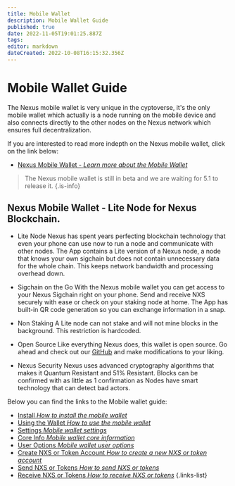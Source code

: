 ```yaml
---
title: Mobile Wallet
description: Mobile Wallet Guide
published: true
date: 2022-11-05T19:01:25.887Z
tags: 
editor: markdown
dateCreated: 2022-10-08T16:15:32.356Z
---
```


# Mobile Wallet Guide

The Nexus mobile wallet is very unique in the cyptoverse, it's the only mobile wallet which actually is a node running on the mobile device and also connects directly to the other nodes on the Nexus network which ensures full decentralization.

If you are interested to read more indepth on the Nexus mobile wallet, click on the link below:
- [Nexus Mobile Wallet - *Learn more about the Mobile Wallet*](/en/fundamentals/mobile-wallet)


> The Nexus mobile wallet is still in beta and we are waiting for 5.1 to release it.
{.is-info}

## Nexus Mobile Wallet - Lite Node for Nexus Blockchain.

- Lite Node
Nexus has spent years perfecting blockchain technology that even your phone can use now to run a node and communicate with other nodes. The App contains a Lite version of a Nexus node, a node that knows your own sigchain but does not contain unnecessary data for the whole chain. This keeps network bandwidth and processing overhead down.

- Sigchain on the Go
With the Nexus mobile wallet you can get access to your Nexus Sigchain right on your phone. Send and receive NXS securely with ease or check on your staking node at home. The App has built-in QR code generation so you can exchange information in a snap.

- Non Staking
A Lite node can not stake and will not mine blocks in the background. This restriction is hardcoded.

- Open Source
Like everything Nexus does, this wallet is open source. Go ahead and check out our [GitHub](https://github.com/Nexusoft/nexus-mobile) and make modifications to your liking.

- Nexus Security
Nexus uses advanced cryptography algorithms that makes it Quantum Resistant and 51% Resistant. Blocks can be confirmed with as little as 1 confirmation as Nodes have smart technology that can detect bad actors.

Below you can find the links to the Mobile wallet guide:
- [Install *How to install the mobile wallet*](/en/guides/mobile-wallet/Install)
- [Using the Wallet *How to use the mobile wallet*](/en/guides/mobile-wallet/using-the-wallet)
- [Settings *Mobile wallet settings*](/en/guides/mobile-wallet/settings)
- [Core Info *Mobile wallet core information*](/en/guides/mobile-wallet/core-info)
- [User Options *Mobile wallet user options*](/en/guides/mobile-wallet/user-options)
- [Create NXS or Token Account *How to create a new NXS or token account*](/en/guides/mobile-wallet/create-account)
- [Send NXS or Tokens *How to send NXS or tokens*](/en/guides/mobile-wallet/send)
- [Receive NXS or Tokens *How to receive NXS or tokens*](/en/guides/mobile-wallet/receive)
{.links-list}
